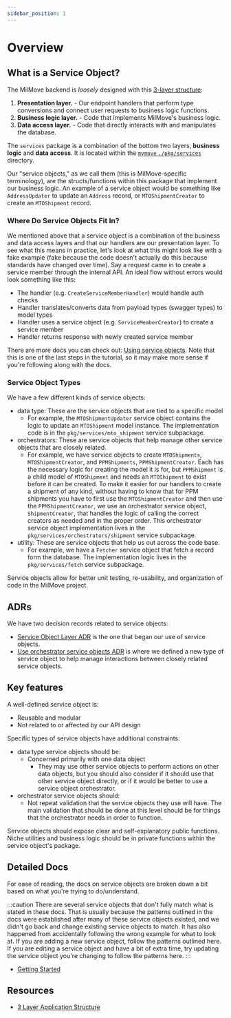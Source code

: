 ```yaml
---
sidebar_position: 1
---
```

# Overview

## What is a Service Object?

The MilMove backend is _loosely_ designed with this
[3-layer structure](https://docs.google.com/presentation/d/1kVQzrYWY0AnYyPbiqfuFv8Fh_7IwwIFv3XKRxZI44Hs/edit#slide=id.p):

1. **Presentation layer.** - Our endpoint handlers that perform type conversions and connect user requests to 
   business logic functions.
2. **Business logic layer.** - Code that implements MilMove's business logic.
3. **Data access layer.** - Code that directly interacts with and manipulates the database.

The `services` package is a combination of the bottom two layers, **business logic** and **data access**. It is 
located within the [`mymove` `./pkg/services`](https://github.com/transcom/mymove/tree/master/pkg/services) directory.

Our "service objects," as we call them (this is MilMove-specific terminology), are the structs/functions within this 
package that implement our business logic. An example of a service object would be something like `AddressUpdater` 
to update an `Address` record, or `MTOShipmentCreator` to create an `MTOShipment` record. 

### Where Do Service Objects Fit In?

We mentioned above that a service object is a combination of the business and data access layers and that our 
handlers are our presentation layer. To see what this means in practice, let's look at what this might look like 
with a fake example (fake because the code doesn't actually do this because standards have changed over time). Say a 
request came in to create a service member through the internal API. An ideal flow without errors would look something 
like this:

* The handler (e.g. `CreateServiceMemberHandler`) would handle auth checks
* Handler translates/converts data from payload types (swagger types) to model types
* Handler uses a service object (e.g. `ServiceMemberCreator`) to create a service member
* Handler returns response with newly created service member

There are more docs you can check out: [Using service objects](usage). Note that this is one of the last steps in 
the tutorial, so it may make more sense if you're following along with the docs.

### Service Object Types

We have a few different kinds of service objects:

- data type: These are the service objects that are tied to a specific model
    - For example, the `MTOShipmentUpdater` service object contains the logic to update an `MTOShipment` model 
      instance. The implementation code is in the `pkg/services/mto_shipment` service subpackage.
- orchestrators: These are service objects that help manage other service objects that are closely related.
    - For example, we have service objects to create `MTOShipments`, `MTOShipmentCreator`, and `PPMShipments`, 
      `PPMShipmentCreator`. Each has the necessary logic for creating the model it is for, but `PPMShipment` is a 
      child model of `MTOShipment` and needs an `MTOShipment` to exist before it can be created. To make it 
      easier for our handlers to create a shipment of any kind, without having to know that for PPM shipments you 
      have to first use the `MTOShipmentCreator` and then use the `PPMShipmentCreator`, we use an orchestrator 
      service object, `ShipmentCreator`, that handles the logic of calling the correct creators as needed and in the 
      proper order. This orchestrator service object implementation lives in the 
      `pkg/services/orchestrators/shipment` service subpackage.
- utility: These are service objects that help us out across the code base.
    - For example, we have a `Fetcher` service object that fetch a record form the database. The implementation 
      logic lives in the `pkg/services/fetch` service subpackage.

Service objects allow for better unit testing, re-usability, and organization of code in the MilMove project. 

## ADRs

We have two decision records related to service objects:

- [Service Object Layer ADR](https://github.com/transcom/mymove/blob/master/docs/adr/0033-service-object-layer.md) 
  is the one that began our use of service objects.
- [Use orchestrator service objects ADR](https://github.com/transcom/mymove/blob/master/docs/adr/0069-use-orchestrator-service-objects.md)
  is where we defined a new type of service object to help manage interactions between closely related service objects.

## Key features

A well-defined service object is:

- Reusable and modular
- Not related to or affected by our API design

Specific types of service objects have additional constraints:

- data type service objects should be:
  - Concerned primarily with one data object
    - They may use other service objects to perform actions on other data objects, but you should also consider if 
      it should use that other service object directly, or if it would be better to use a service object orchestrator.
- orchestrator service objects should:
  - Not repeat validation that the service objects they use will have. The main validation that should be done at 
    this level should be for things that the orchestrator needs in order to function.

Service objects should expose clear and self-explanatory public functions. Niche utilities and business logic should be 
in private functions within the service object's package.

## Detailed Docs

For ease of reading, the docs on service objects are broken down a bit based on what you're trying to do/understand.

:::caution
There are several service objects that don't fully match what is stated in these docs. That is usually because the
patterns outlined in the docs were established after many of these service objects existed, and we didn't go back and
change existing service objects to match. It has also happened from accidentally following the wrong example for
what to look at. If you are adding a new service object, follow the patterns outlined here. If you are editing a
service object and have a bit of extra time, try updating the service object you're changing to follow the patterns
here.
:::

* [Getting Started](./getting-started)

## Resources

* [3 Layer Application Structure](https://docs.google.com/presentation/d/1kVQzrYWY0AnYyPbiqfuFv8Fh_7IwwIFv3XKRxZI44Hs/edit#slide=id.p)
